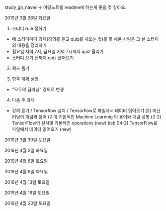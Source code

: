 study_gh_naver -> 미팅노트를 readme에 하는게 좋을 것 같아요.

2019년 3월 26일 화요일

1. 스터디 rule 정하기
- 매 스터디마다 과제(강의를 듣고 quiz를 내오는 것)를 못 해온 사람은 그 날 스터디의 내용을 정리하기
- 월요일 저녁 7시, 금요일 저녁 7시까지 quiz 올리기
- 스터디 오기 전까지 quiz 풀어오기

2. 퀴즈 풀기

3. 향후 계획 설정
- "모두의 딥러닝" 강의로 변경

4. 다음 주 과제
- 강의 듣기 / Tensorflow 설치 / Tensorflow로 파일에서 데이터 읽어오기 
(2) 머신러닝의 개념과 용어
(2-1) 기본적인 Machine Learnnig 의 용어와 개념 설명
(2-2) TensorFlow의 설치및 기본적인 operations (new)
(lab 04-2) TensorFlow로 파일에서 데이타 읽어오기 (new)

2019년 3월 30일 토요일

2019년 4월 2일 화요일

2019년 4월 6일 토요일

2019년 4월 9일 화요일

2019년 4월 13일 토요일

2019년 4월 16일 토요일

2019년 4월 20일 토요일

